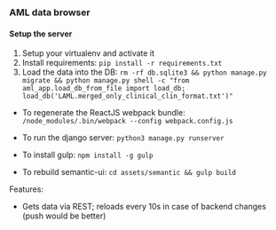 ### AML data browser ###

#### Setup the server ####

1. Setup your virtualenv and activate it
2. Install requirements: `pip install -r requirements.txt`
3. Load the data into the DB: `rm -rf db.sqlite3 && python manage.py migrate && python manage.py shell -c "from aml_app.load_db_from_file import load_db; load_db('LAML.merged_only_clinical_clin_format.txt')"`

* To regenerate the ReactJS webpack bundle: `/node_modules/.bin/webpack --config webpack.config.js`

* To run the django server: `python3 manage.py runserver`

* To install gulp: `npm install -g gulp`

* To rebuild semantic-ui: `cd assets/semantic && gulp build`




Features:
* Gets data via REST; reloads every 10s in case of backend changes (push would be better)
